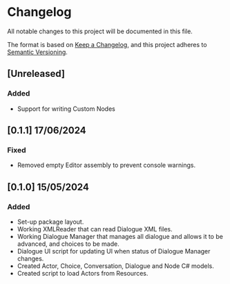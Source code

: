 # Changelog

All notable changes to this project will be documented in this file.

The format is based on [Keep a Changelog](https://keepachangelog.com/en/1.1.0/),
and this project adheres to [Semantic Versioning](https://semver.org/spec/v2.0.0.html).

## [Unreleased]

### Added

- Support for writing Custom Nodes

## [0.1.1] 17/06/2024

### Fixed

- Removed empty Editor assembly to prevent console warnings.

## [0.1.0] 15/05/2024

### Added

- Set-up package layout.
- Working XMLReader that can read Dialogue XML files. 
- Working Dialogue Manager that manages all dialogue and allows it to be advanced, and choices to be made.
- Dialogue UI script for updating UI when status of Dialogue Manager changes.
- Created Actor, Choice, Conversation, Dialogue and Node C# models.
- Created script to load Actors from Resources.
